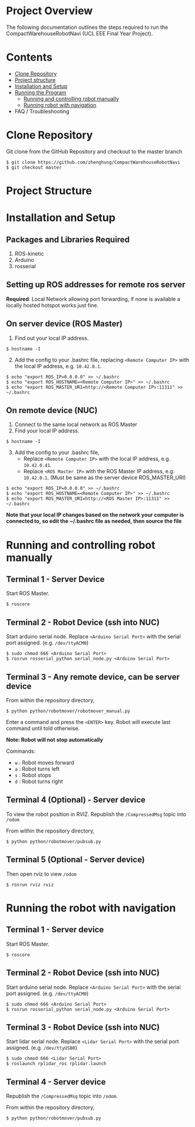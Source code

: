 # Project Overview

The following documentation outlines the steps required to run the CompactWarehouseRobotNavi (UCL EEE Final Year Project).

# Contents

- [Clone Repository](https://github.com/zhenghung/CompactWarehouseRobotNavi#clone-repository)
- [Project structure](https://github.com/zhenghung/CompactWarehouseRobotNavi#project-structure)
- [Installation and Setup](https://github.com/zhenghung/CompactWarehouseRobotNavi#installation-and-setup)
- [Running the Program]()
    - [Running and controlling robot manually](https://github.com/zhenghung/CompactWarehouseRobotNavi#running-and-controlling-robot-manually)
    - [Running robot with navigation](https://github.com/zhenghung/CompactWarehouseRobotNavi#running-the-robot-with-navigation)
- FAQ / Troubleshooting


# Clone Repository

Git clone from the GitHub Repository and checkout to the master branch
```
$ git clone https://github.com/zhenghung/CompactWarehouseRobotNavi
$ git checkout master
```

# Project Structure



# Installation and Setup 
## Packages and Libraries Required

1. ROS-kinetic
2. Arduino
3. rosserial


## Setting up ROS addresses for remote ros server
**Required**: Local Network allowing port forwarding, if none is available a locally hosted hotspot works just fine.

## On server device (ROS Master)
1. Find out your local IP address.
```
$ hostname -I
```

2. Add the config to your .bashrc file, replacing `<Remote Computer IP>` with the local IP address, e.g. `10.42.0.1`. 
```
$ echo "export ROS_IP=0.0.0.0" >> ~/.bashrc
$ echo "export ROS_HOSTNAME=<Remote Computer IP>" >> ~/.bashrc
$ echo "export ROS_MASTER_URI=http://<Remote Computer IP>:11311" >> ~/.bashrc
```

## On remote device (NUC)
1. Connect to the same local network as ROS Master
2. Find your local IP address.
```
$ hostname -I
```

3. Add the config to your .bashrc file, 
   * Replace `<Remote Computer IP>` with the local IP address, e.g. `10.42.0.41`.
   * Replace `<ROS Master IP>` with the ROS Master IP address, e.g. `10.42.0.1`. (Must be same as the server device ROS_MASTER_URI)
```
$ echo "export ROS_IP=0.0.0.0" >> ~/.bashrc
$ echo "export ROS_HOSTNAME=<Remote Computer IP>" >> ~/.bashrc
$ echo "export ROS_MASTER_URI=http://<ROS Master IP>:11311" >> ~/.bashrc
```

**Note that your local IP changes based on the network your computer is connected to, so edit the ~/.bashrc file as needed, then source the file**


# Running and controlling robot manually
## Terminal 1 - Server Device
Start ROS Master.
```
$ roscore
```

## Terminal 2 - Robot Device (ssh into NUC)
Start arduino serial node.
Replace `<Arduino Serial Port>` with the serial port assigned. (e.g. `/dev/ttyACM0`) 
```
$ sudo chmod 666 <Arduino Serial Port>
$ rosrun rosserial_python serial_node.py <Arduino Serial Port>
```

## Terminal 3 - Any remote device, can be server device
From within the repository directory,
```
$ python python/robotmover/robotmover_manual.py
```
Enter a command and press the `<ENTER>` key. Robot will execute last command until told otherwise. 

**Note: Robot will not stop automatically** 

Commands:
* `w`  : Robot moves forward
* `a`  : Robot turns left
* `s`  : Robot stops
* `d`  : Robot turns right


## Terminal 4 (Optional) - Server device
To view the robot position in RVIZ. Republish the `/CompressedMsg` topic into `/odom`

From within the repository directory,
```
$ python python/robotmover/pubsub.py
```

## Terminal 5 (Optional - Server device)
Then open rviz to view `/odom`
```
$ rosrun rviz rviz
```


# Running the robot with navigation
## Terminal 1 - Server device
Start ROS Master.
```
$ roscore
```

## Terminal 2 - Robot Device (ssh into NUC)
Start arduino serial node.
Replace `<Arduino Serial Port>` with the serial port assigned. (e.g. `/dev/ttyACM0`) 
```
$ sudo chmod 666 <Arduino Serial Port>
$ rosrun rosserial_python serial_node.py <Arduino Serial Port>
```

## Terminal 3 - Robot Device (ssh into NUC)
Start lidar serial node.
Replace `<Lidar Serial Port>` with the serial port assigned. (e.g. `/dev/ttyUSB0`) 
```
$ sudo chmod 666 <Lidar Serial Port>
$ roslaunch rplidar_ros rplidar.launch
```

## Terminal 4 - Server device
Republish the `/CompressedMsg` topic into `/odom`.

From within the repository directory,
```
$ python python/robotmover/pubsub.py
```

